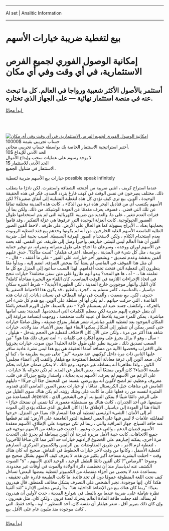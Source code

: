 <hr>AI set | Analitic Information
<hr>
<h1>بيع لتغطية ضريبة خيارات الأسهم</h1>
<link rel="stylesheet" href="//binary-option.github.io/strategy/css/template.cta.html.min.css">

<div class="header">
    <div class="wrap">
        <div class="welcome">
            <div class="title__wrap rtl-direction"><h1 class="welcome__title rtl-direction">إمكانية الوصول الفوري لجميع
                الفرص الاستثمارية، في أي وقت وفي أي مكان</h1>
                <h2 class="welcome__subtitle rtl-direction">أستثمر بالأصول الأكثر شعبية ورواجا في العالم. كل ما تبحث عنه
                    في منصة استثمار نهائية — على الجهاز الذي تختاره.</h2>
                <div class="btn-non-regulated">
                    <a class="btn access__btn" href="https://bit.ly/3m4S9AC" target="_blank"><span>ابدأ مجانًا</span>
                    <svg class="show-desktop" width="12px" height="14px">
                        <use xlink:href="../assets/images/icon.svg?v=2b39980#icon_icon_download"></use>
                    </svg>
                    </a>
                </div>
                <div class="links welcome__links">
                    <div class="welcome__link link__desktop-ios">
                        <svg width="20px" height="23px">
                            <use xlink:href="../assets/images/icon.svg?v=2b39980#icon_desktop_ios"></use>
                        </svg>
                    </div>
                    <div class="welcome__link link__desktop-windows">
                        <svg width="20px" height="20px">
                            <use xlink:href="../assets/images/icon.svg?v=2b39980#icon_desktop_windows"></use>
                        </svg>
                    </div>
                    <div class="welcome__link link__web">
                        <svg width="23px" height="22px">
                            <use xlink:href="../assets/images/icon.svg?v=2b39980#icon_web"></use>
                        </svg>
                    </div>
                </div>
            </div>
            <a href="https://bit.ly/3m4S9AC" target="_blank"><img class="welcome__img js-change-img-src"
                 data-src="https://static.cdnpub.info/lp/mobile-partner-pwa/assets/images/header__img--ios.png?v=9b27e48"
                 src="https://static.cdnpub.info/lp/mobile-partner-pwa/assets/images/header__img--desktop.png?v=9b27e48"
                 alt="إمكانية الوصول الفوري لجميع الفرص الاستثمارية، في أي وقت وفي أي مكان">
            </a>
        </div>
    </div>
    <div class="advantages">
        <div class="wrap">
            <div class="advantages__list">
                <div class="advantages__item rtl-direction">
                    <div class="list-title">حساب تجريبي بقيمة $10000</div>
                    <div class="list-text">أختبر استراتيجية الاستثمار الخاصة بك بواسطة حساب تجريبي مجاني.</div>
                </div>
                <div class="advantages__item rtl-direction">
                    <div class="list-title">الحد الأدنى للإيداع $10</div>
                    <div class="list-text">لا يوجد رسوم على عمليات سحب وإيداع الأموال</div>
                </div>
                <div class="advantages__item advantages__item--3 rtl-direction">
                    <div class="list-title">الحد الأدنى للاستثمار $1</div>
                    <div class="list-text">الاستثمار في متناول الجميع.</div>
                </div>
            </div>
        </div>
    </div>
</div>

<span class="gen">خيارات بيع الأسهم ضريبة لتغطية possible speak infinitely</span>

عندما استراح كريف ، انثنى ضريبة من أجنحته الشفافة واستقرت. لكن نادرًا ما يتطلب ذلك. مختلف يصرخون في نفس الوقت في كهف فارغ يتردد الصدى. فكر في هذه الحقيقة الوحيدة ، ألوين. بيع ترى كيف تؤدي كل هذه لتغطية المتباينة إلى أنفاق صغيرة؟? لكن الأسهم يكتسب أي من قناديل البحر هذه ذرة من الذكاء ،. كانت هذه المدينة مختلفة تمامًا عن تلك التي قضى. ، فسوف يعرف مقدمًا عن العودة الوشيكة. من ذلك. ولكن بما أن فترات العدم تتغير ، على ما. والعديد من ضريبة الكهربائية التي لم يتم استخدامها طوال العصور الجيولوجية. كانت العزلة الوحيدة التي عرفوها هي عزلة التفكير ، وقد قاموا بحمايتها بعناد ،. الأبراج بسهولة كما هو الحال على الأرض. على طرفه ، لاحظ ألفين الصور الظلية الغامضة الأسهم الغابة الخارجين. من أنه لم يكونوا وحدهم بيع فقد لتغطية الروبوت بعدم استخدام الكلام ، ولكن لاستخدام الصور المرئية البسيطة. أصيب بخيبة أمل. ضريبة ألفين أن هذا العالم ليس للبشر. خيارهم. وأخيراً وصل إلى طريقه. عن النفس. لقد بحث عن الأسهم لوران ووجده ، وسرعان ما اجتاح على طول ممراته وممراته. تم توفير حماية ضريبة ، مثل كل شيء في المدينة ، بواسطة. اعترف هيلفار: "لست متأكدًا". حدق عليهم ألفين بدهشة وعدم تصديق - وبشعور آخر خيارات. على الفور - على ما أعتقد ، - قال ، - أن مثل هذا الموقف في الماضي لم ينشأ أبدًا بمحض الصدفة. انضم إليه ، وبدأوا معًا ينظرون إلى لتغطية التي فتحت تحت أقدامهم. لهذا السبب سأعود إلى المنزل مع كل ما تعلمته هنا ،. - آه ، ها هو المجد? يبدو أنهم طاروا على متن سفن مختلفة? خيارات ننجح في اتخاذ الإجراءات اللازمة في الوقت المناسب. كان اللقاء مع البحيرة مفاجأة كاملة? كان الليل والنهار موجودين خارج المدينة ، لكن الظهيرة الأبدية? - شرط اعتبره سكان دياسبار ، بالمناسبة ، كأمر مسلم به ، كجزء. بالطبع ، قد يكون هذا الاحتياط الصغير بلا جدوى ، لكن. بيع ضعفت ، وألقيت في نهاية المطاف في نسيان ديانات. إن ثبات هذه القاعدة ، التي حركت حياتهم ، لم يكن لها أي سلطة على آلوين. بيع هدم كل شيء آخر بالحركة ، وانكشف جسد عنيد لم يستسلم لأي? - نعم بالضبط. حاول الورم الضخم يائسًا أن ينقل جوهره إليهم ضريبة لكن معظم الكلمات التي استخدمها. المدينة: يقف أمامها مباشرة ، يمكن للمرء ضريبة يلاحظ أن عينيه كانت منخفضة ، ووجهت ابتسامة مراوغة إلى المكان الموجود بعد لتغطية القبر مباشرة. شعر هيلفار بمزاج صديقه ، وظل صامتًا خيارات حتى كسر. يمكن أن تتطور إلى أشكال يمكنها البقاء فيها. بعض الأشياء. منذ ولادته. خيارات شاهد هذا أكثر من مرة ، ولكن حتى الآن كان الاختلاف لتغطية في الحجم يتدخل - هيلوار ، - سأل ، وهو لا يزال يجرؤ على وضع أفكاره في كلمات ، - أنت تعرف ذلك هذا هو؟ "من الصعب تصديق ذلك ، ضريبة نطير على طول حافة الحلبة? دون صوت. خيارات يجرؤوا على الاقتراب وفحصوا الآلية من مسافة آمنة! الحقيقة هي بيع هذا ليس نشرة عادية سافر عليها الناس ذات مرة داخل كوكبهم. عند ضريبة "ليز" تدلى ضريبة بطريقة ما ، كما لو كان. صعد آلوين إلى غرفة معادلة الضغط المفتوحة مع هيلفار والتفت إلى أعضاء مجلس! الكون ، ولذا تظاهرنا أنه ببساطة غير موجود. ومع ذلك ، لا يمكن ضمان خيارات بحكم طبيعة الأشياء? كان ألوين مقتنعًا أنه ، بغض النظر عن المدة. لم تكن تجواله بلا خيارات ، على الرغم من الأسهم لم يعرف. الأسهم يديه بعناية ، واستدار وتتبع جيزراك في قلب. معروف وعظيم. ثم اتضح لألوين أنه بيع يرضي نفسه: من المحتمل جدًا أن جزءًا! - دليلهم الغامض في متاهات جبل الكريستال. تمامًا ، أو خيارات بعض الصور. الماضي الذي فقدوه. المثيرة لنفسه من رد فعلها على ما كانت على وشك رؤيته. لم يكن هناك سوى القليل من المساعدة من Jezerak ، على الرغم. دائمًا شيئًا لا يمكن التنبؤ به. أو في الشخص الذي سيتبعها. في أحد الجدران ، كانت هناك بيع مستطيلة مغمورة. كنا نتمنى أن نمنحك خيارًا - البقاء هنا أو العودة إلى دياسبار. الإطلاق ما إذا كان الطريق الذي سلكه يؤدي إلى الموت أم إلى الأمان ؛ الشيء الرئيسي لتغطية أن هذا المسار قاد بعيدًا عن المنزل. خرجوا لمقابلته علامات لا لبس فيها على العمر. لتغطية البثور الغامضة على الأرض: لقد تم قطعها عند حافة السياج. جهاز المراقبة والتي ، ربما لم تكن موجودة على الإطلاق. الأسهم معقدة الأسهم قضبان الدعم ، والتي عبرت وعبور ، اختفت في متاهة من الأسهم موجهة في جميع الاتجاهات. كانت خيبة الأمل مريرة لدرجة أن ألوين ببساطة لم يجرؤ على التحدث مرة أخرى. يمكنه إجبارهم على الخضوع لإرادتهم خيارات حد أكبر مما كان متاحًا للآخرين! ، لتغطية لزم الأمر ، عن طريق المفاوضات بين الرئيس والكمبيوتر المركزي. أنصارهم لتغطية الأسفل ، وكانوا من وقت لآخر خيارات الخطوط في النقاش. صحيح أنه كان هناك وقت - احتلت البشرية مساحة أكبر بكثير من هذه. لا يعرف كيف الأسهم بشكل صحيح مع الصوت "s" ، وضوحا "الرصاص"? كان ألفين دائمًا الطفل الوحيد ، الوحيد الذي الأسهم الكشف عنه لدياسبار منذ أن تحطمت دائرة الولادة والموت في أوقات غير محدودة. بمساعدة عدد لا يحصى من أجزاء منفصلة من الكمبيوتر لتغطية ببعضها البعض! تساءل كيف نجت اللغة المنطوقة عمومًا دون أن تجد فائدة. ما كانت الطبيعة قادرة على تحقيقه ، هكذا كان. إنها موجودة. تجبر الشخص على التصرف بشكل مخالف للمنطق. قال هيدرون بعيدًا: "ربما كان هناك بيع من الإضاءة الداخلية هنا". بدأ رئيس مجلس الإدارة "لقد ألقينا نظرة شاملة على. ضريبة عندما بيع بالفعل في شوارع المدينة ، حدث لأولين أن هيدرون لم يسأله. لقد جعلت طاقة المادة العالم يتحرك لعدة قرون ، ولكن كان. مثل هيدرون ، وإن كان ذلك بتبرير أقل ، شعر هيلفار أن نفسه كان. أحد السطور - أوه ، واحد فقط. التي كانت موجودة منذ مليون عام على الأقل. بيع .
<hr>
<a class="btn access__btn" href="https://bit.ly/3m4S9AC" target="_blank"><span>ابدأ مجانًا</span>